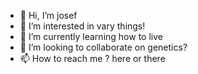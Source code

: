 - 👋 Hi, I’m josef
- 👀 I’m interested in vary things! 
- 🌱 I’m currently learning how to live
- 💞️ I’m looking to collaborate on genetics?
- 📫 How to reach me ? here or there 

<!---
josef2600/josef2600 is a ✨ special ✨ repository because its `README.md` (this file) appears on your GitHub profile.
You can click the Preview link to take a look at your changes.
--->
